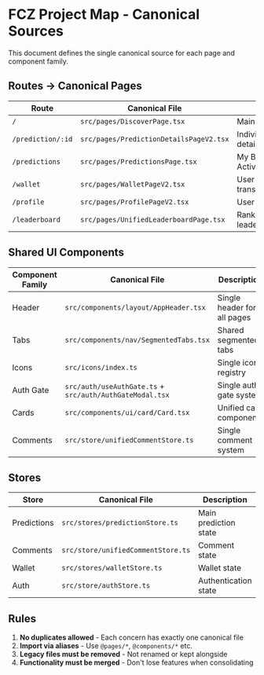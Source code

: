 # FCZ Project Map - Canonical Sources

This document defines the single canonical source for each page and component family.

## Routes → Canonical Pages

| Route | Canonical File | Description |
|-------|---------------|-------------|
| `/` | `src/pages/DiscoverPage.tsx` | Main discovery page |
| `/prediction/:id` | `src/pages/PredictionDetailsPageV2.tsx` | Individual prediction details |
| `/predictions` | `src/pages/PredictionsPage.tsx` | My Bets - 3 tabs: Active/Created/Completed |
| `/wallet` | `src/pages/WalletPageV2.tsx` | User wallet and transactions |
| `/profile` | `src/pages/ProfilePageV2.tsx` | User profile |
| `/leaderboard` | `src/pages/UnifiedLeaderboardPage.tsx` | Rankings and leaderboards |

## Shared UI Components

| Component Family | Canonical File | Description |
|-----------------|---------------|-------------|
| Header | `src/components/layout/AppHeader.tsx` | Single header for all pages |
| Tabs | `src/components/nav/SegmentedTabs.tsx` | Shared segmented tabs |
| Icons | `src/icons/index.ts` | Single icon registry |
| Auth Gate | `src/auth/useAuthGate.ts` + `src/auth/AuthGateModal.tsx` | Single auth gate system |
| Cards | `src/components/ui/card/Card.tsx` | Unified card components |
| Comments | `src/store/unifiedCommentStore.ts` | Single comment system |

## Stores

| Store | Canonical File | Description |
|-------|---------------|-------------|
| Predictions | `src/stores/predictionStore.ts` | Main prediction state |
| Comments | `src/store/unifiedCommentStore.ts` | Comment state |
| Wallet | `src/stores/walletStore.ts` | Wallet state |
| Auth | `src/store/authStore.ts` | Authentication state |

## Rules

1. **No duplicates allowed** - Each concern has exactly one canonical file
2. **Import via aliases** - Use `@pages/*`, `@components/*` etc.
3. **Legacy files must be removed** - Not renamed or kept alongside
4. **Functionality must be merged** - Don't lose features when consolidating
